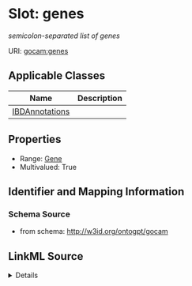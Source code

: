 # Slot: genes
_semicolon-separated list of genes_


URI: [gocam:genes](http://w3id.org/ontogpt/gocam/genes)



<!-- no inheritance hierarchy -->




## Applicable Classes

| Name | Description |
| --- | --- |
[IBDAnnotations](IBDAnnotations.md) | 






## Properties

* Range: [Gene](Gene.md)
* Multivalued: True








## Identifier and Mapping Information







### Schema Source


* from schema: http://w3id.org/ontogpt/gocam




## LinkML Source

<details>
```yaml
name: genes
description: semicolon-separated list of genes
from_schema: http://w3id.org/ontogpt/gocam
rank: 1000
multivalued: true
alias: genes
owner: IBDAnnotations
domain_of:
- IBDAnnotations
range: Gene

```
</details>